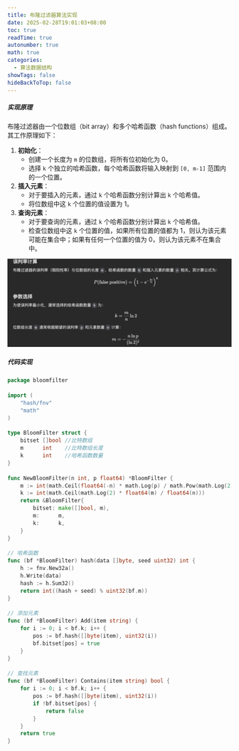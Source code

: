 ```yaml
---
title: 布隆过滤器算法实现
date: 2025-02-28T19:01:03+08:00
toc: true
readTime: true
autonumber: true
math: true
categories:
  - 算法数据结构
showTags: false
hideBackToTop: false
---
```

##### 实现原理
布隆过滤器由一个位数组（bit array）和多个哈希函数（hash functions）组成。其工作原理如下：
1. **初始化**：
    - 创建一个长度为 `m` 的位数组，将所有位初始化为 0。
    - 选择 `k` 个独立的哈希函数，每个哈希函数将输入映射到 `[0, m-1]` 范围内的一个位置。
2. **插入元素**：
    - 对于要插入的元素，通过 `k` 个哈希函数分别计算出 `k` 个哈希值。
    - 将位数组中这 `k` 个位置的值设置为 1。
3. **查询元素**：
    - 对于要查询的元素，通过 `k` 个哈希函数分别计算出 `k` 个哈希值。
    - 检查位数组中这 `k` 个位置的值，如果所有位置的值都为 1，则认为该元素可能在集合中；如果有任何一个位置的值为 0，则认为该元素不在集合中。

![image-2025228218354.png](images/%E5%B8%83%E9%9A%86%E8%BF%87%E6%BB%A4%E5%99%A8%E7%AE%97%E6%B3%95%E5%AE%9E%E7%8E%B0/image-2025228218354.png)

##### 代码实现
```go
package bloomfilter

import (
	"hash/fnv"
	"math"
)

type BloomFilter struct {
	bitset []bool //比特数组
	m      int    //比特数组长度
	k      int    //哈希函数数量
}

func NewBloomFilter(n int, p float64) *BloomFilter {
	m := int(math.Ceil(float64(-n) * math.Log(p) / math.Pow(math.Log(2), 2)))
	k := int(math.Ceil(math.Log(2) * float64(m) / float64(n)))
	return &BloomFilter{
		bitset: make([]bool, m),
		m:      m,
		k:      k,
	}
}

// 哈希函数
func (bf *BloomFilter) hash(data []byte, seed uint32) int {
	h := fnv.New32a()
	h.Write(data)
	hash := h.Sum32()
	return int((hash + seed) % uint32(bf.m))
}

// 添加元素
func (bf *BloomFilter) Add(item string) {
	for i := 0; i < bf.k; i++ {
		pos := bf.hash([]byte(item), uint32(i))
		bf.bitset[pos] = true
	}
}

// 查找元素
func (bf *BloomFilter) Contains(item string) bool {
	for i := 0; i < bf.k; i++ {
		pos := bf.hash([]byte(item), uint32(i))
		if !bf.bitset[pos] {
			return false
		}
	}
	return true
}
```